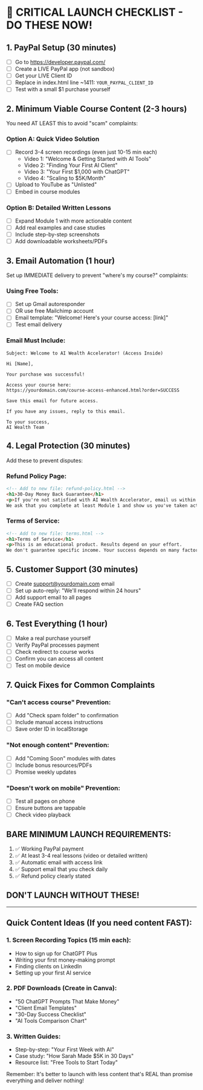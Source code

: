 # 🚨 CRITICAL LAUNCH CHECKLIST - DO THESE NOW!

## 1. PayPal Setup (30 minutes)
- [ ] Go to https://developer.paypal.com/
- [ ] Create a LIVE PayPal app (not sandbox)
- [ ] Get your LIVE Client ID
- [ ] Replace in index.html line ~1411: `YOUR_PAYPAL_CLIENT_ID`
- [ ] Test with a small $1 purchase yourself

## 2. Minimum Viable Course Content (2-3 hours)
You need AT LEAST this to avoid "scam" complaints:

### Option A: Quick Video Solution
- [ ] Record 3-4 screen recordings (even just 10-15 min each)
  - Video 1: "Welcome & Getting Started with AI Tools"
  - Video 2: "Finding Your First AI Client"
  - Video 3: "Your First $1,000 with ChatGPT"
  - Video 4: "Scaling to $5K/Month"
- [ ] Upload to YouTube as "Unlisted"
- [ ] Embed in course modules

### Option B: Detailed Written Lessons
- [ ] Expand Module 1 with more actionable content
- [ ] Add real examples and case studies
- [ ] Include step-by-step screenshots
- [ ] Add downloadable worksheets/PDFs

## 3. Email Automation (1 hour)
Set up IMMEDIATE delivery to prevent "where's my course?" complaints:

### Using Free Tools:
- [ ] Set up Gmail autoresponder
- [ ] OR use free Mailchimp account
- [ ] Email template: "Welcome! Here's your course access: [link]"
- [ ] Test email delivery

### Email Must Include:
```
Subject: Welcome to AI Wealth Accelerator! (Access Inside)

Hi [Name],

Your purchase was successful! 

Access your course here:
https://yourdomain.com/course-access-enhanced.html?order=SUCCESS

Save this email for future access.

If you have any issues, reply to this email.

To your success,
AI Wealth Team
```

## 4. Legal Protection (30 minutes)
Add these to prevent disputes:

### Refund Policy Page:
```html
<!-- Add to new file: refund-policy.html -->
<h1>30-Day Money Back Guarantee</h1>
<p>If you're not satisfied with AI Wealth Accelerator, email us within 30 days for a full refund. 
We ask that you complete at least Module 1 and show us you've taken action.</p>
```

### Terms of Service:
```html
<!-- Add to new file: terms.html -->
<h1>Terms of Service</h1>
<p>This is an educational product. Results depend on your effort. 
We don't guarantee specific income. Your success depends on many factors including your dedication and business acumen.</p>
```

## 5. Customer Support (30 minutes)
- [ ] Create support@yourdomain.com email
- [ ] Set up auto-reply: "We'll respond within 24 hours"
- [ ] Add support email to all pages
- [ ] Create FAQ section

## 6. Test Everything (1 hour)
- [ ] Make a real purchase yourself
- [ ] Verify PayPal processes payment
- [ ] Check redirect to course works
- [ ] Confirm you can access all content
- [ ] Test on mobile device

## 7. Quick Fixes for Common Complaints

### "Can't access course" Prevention:
- [ ] Add "Check spam folder" to confirmation
- [ ] Include manual access instructions
- [ ] Save order ID in localStorage

### "Not enough content" Prevention:
- [ ] Add "Coming Soon" modules with dates
- [ ] Include bonus resources/PDFs
- [ ] Promise weekly updates

### "Doesn't work on mobile" Prevention:
- [ ] Test all pages on phone
- [ ] Ensure buttons are tappable
- [ ] Check video playback

## BARE MINIMUM LAUNCH REQUIREMENTS:
1. ✅ Working PayPal payment
2. ✅ At least 3-4 real lessons (video or detailed written)
3. ✅ Automatic email with access link
4. ✅ Support email that you check daily
5. ✅ Refund policy clearly stated

## DON'T LAUNCH WITHOUT THESE!

---

## Quick Content Ideas (If you need content FAST):

### 1. Screen Recording Topics (15 min each):
- How to sign up for ChatGPT Plus
- Writing your first money-making prompt
- Finding clients on LinkedIn
- Setting up your first AI service

### 2. PDF Downloads (Create in Canva):
- "50 ChatGPT Prompts That Make Money"
- "Client Email Templates"
- "30-Day Success Checklist"
- "AI Tools Comparison Chart"

### 3. Written Guides:
- Step-by-step: "Your First Week with AI"
- Case study: "How Sarah Made $5K in 30 Days"
- Resource list: "Free Tools to Start Today"

Remember: It's better to launch with less content that's REAL than promise everything and deliver nothing!
